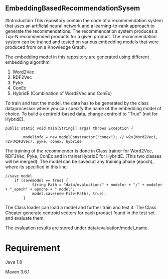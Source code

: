 ## EmbeddingBasedRecommendationSysem

#Introduction
This repository contain the code of a recommendation system that uses an artificial neural network and a learning-to-rank approach to generate the recommendations. The recommendation system produces a Top-N recommended products for a given product.
The recommendation system can be trained and tested on various embedding models that were produced from on a Knowledge Graph. 

The embedding model in this repository are generated using different embedding algorithm:
1.  Word2Vec
2.  RDF2Vec
3.  Pyke
4.  ConEx 
5.  HybridE (Combination of Word2Vec and ConEx)


To train and test the model, the data has to be generated by the class dataprocessor where you can specify the name of the embedding model
of choice. To build a centroid-based data, change centroid to "True" (not for HybridE).

```
public static void main(String[] args) throws Exception {

        modelinfo = new modelConstructor("conex"); // w2v(Word2Vec), r2v(RDF2Vec), pyke, conex, hybride

```

The training of the recommender is done in Class trainer for Word2Vec, RDF2Vec, Pyke, ConEx and in trainerHybridE for HybridE. (This two classes will be merged). The model can be saved at any training phase (epoch), where its specified in this line:
```
//save model
    if (savemodel == true) {
            String Path = "data/evaluation/" + modeler + "/" + modeler + "_epoch" + epochs + ".model";
            model.save(new File(Path), true);
        }
```
The Class loader can load a model and further train and test it. 
The Class Cheater generate centroid vectors for each product found in the test set and evaluate them.

The evaluation results are stored under data/evaluation/model_name.

# Requirement

Java 1.8

Maven 3.6.1



